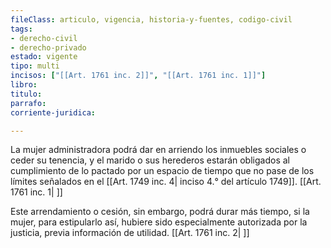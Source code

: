 ```yaml
---
fileClass: articulo, vigencia, historia-y-fuentes, codigo-civil
tags:
- derecho-civil
- derecho-privado
estado: vigente
tipo: multi
incisos: ["[[Art. 1761 inc. 2]]", "[[Art. 1761 inc. 1]]"]
libro:
titulo:
parrafo:
corriente-juridica:

---
```

La mujer administradora podrá dar en arriendo los inmuebles sociales o ceder su tenencia, y el marido o sus herederos estarán obligados al cumplimiento de lo pactado por un espacio de tiempo que no pase de los límites señalados en el [[Art. 1749 inc. 4| inciso 4.° del artículo 1749]]. [[Art. 1761 inc. 1| ]]

Este arrendamiento o cesión, sin embargo, podrá durar más tiempo, si la mujer, para estipularlo así, hubiere sido especialmente autorizada por la justicia, previa información de utilidad. [[Art. 1761 inc. 2| ]]